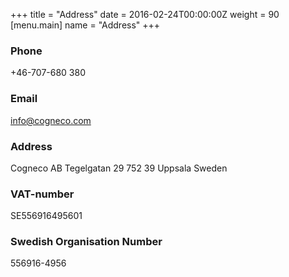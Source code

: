+++
title = "Address"
date = 2016-02-24T00:00:00Z
weight = 90
[menu.main]
name = "Address"
+++

### Phone
+46-707-680 380

### Email
[info@cogneco.com](mailto:info@cogneco.com)

### Address
Cogneco AB
Tegelgatan 29
752 39 Uppsala
Sweden

### VAT-number
SE556916495601

### Swedish Organisation Number
556916-4956

